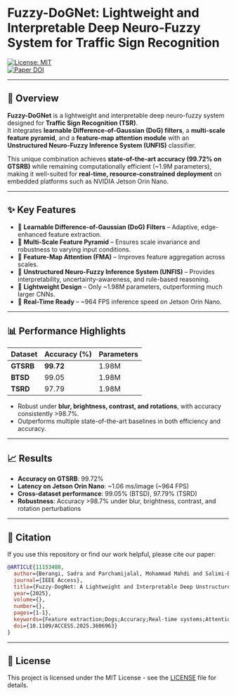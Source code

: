 # Fuzzy-DoGNet: Lightweight and Interpretable Deep Neuro-Fuzzy System for Traffic Sign Recognition

[![License: MIT](https://img.shields.io/badge/License-MIT-green.svg)](LICENSE)  
[![Paper DOI](https://img.shields.io/badge/DOI-10.1109/ACCESS.2025.3606963-blue.svg)](https://doi.org/10.1109/ACCESS.2025.3606963)

---

## 📖 Overview

**Fuzzy-DoGNet** is a lightweight and interpretable deep neuro-fuzzy system designed for **Traffic Sign Recognition (TSR)**.  
It integrates **learnable Difference-of-Gaussian (DoG) filters**, a **multi-scale feature pyramid**, and a **feature-map attention module** with an **Unstructured Neuro-Fuzzy Inference System (UNFIS)** classifier.  

This unique combination achieves **state-of-the-art accuracy (99.72% on GTSRB)** while remaining computationally efficient (~1.9M parameters), making it well-suited for **real-time, resource-constrained deployment** on embedded platforms such as NVIDIA Jetson Orin Nano.

---

## ✨ Key Features

- 🔹 **Learnable Difference-of-Gaussian (DoG) Filters** – Adaptive, edge-enhanced feature extraction.  
- 🔹 **Multi-Scale Feature Pyramid** – Ensures scale invariance and robustness to varying input conditions.  
- 🔹 **Feature-Map Attention (FMA)** – Improves feature aggregation across scales.  
- 🔹 **Unstructured Neuro-Fuzzy Inference System (UNFIS)** – Provides interpretability, uncertainty-awareness, and rule-based reasoning.  
- 🔹 **Lightweight Design** – Only ~1.98M parameters, outperforming much larger CNNs.  
- 🔹 **Real-Time Ready** – ~964 FPS inference speed on Jetson Orin Nano.  

---

## 📊 Performance Highlights

| Dataset | Accuracy (%) | Parameters |
|---------|--------------|------------|
| **GTSRB** | **99.72** | 1.98M |
| **BTSD**  | 99.05 | 1.98M |
| **TSRD**  | 97.79 | 1.98M |

- Robust under **blur, brightness, contrast, and rotations**, with accuracy consistently >98.7%.  
- Outperforms multiple state-of-the-art baselines in both efficiency and accuracy.


---

## 📈 Results

- **Accuracy on GTSRB**: 99.72%  
- **Latency on Jetson Orin Nano**: ~1.06 ms/image (~964 FPS)  
- **Cross-dataset performance**: 99.05% (BTSD), 97.79% (TSRD)  
- **Robustness**: Accuracy >98.7% under blur, brightness, contrast, and rotation perturbations  

---

## 📑 Citation

If you use this repository or find our work helpful, please cite our paper:

```bibtex
@ARTICLE{11153480,
  author={Berangi, Sadra and Parchamijalal, Mohammad Mahdi and Salimi-Badr, Armin},
  journal={IEEE Access}, 
  title={Fuzzy-DogNet: A Lightweight and Interpretable Deep Unstructured Neuro-Fuzzy System based on Band-Pass Filters for Traffic Sign Recognition}, 
  year={2025},
  volume={},
  number={},
  pages={1-1},
  keywords={Feature extraction;Dogs;Accuracy;Real-time systems;Attention mechanisms;Uncertainty;Neural networks;Computer architecture;Robustness;Lighting;Deep Fuzzy Neural Networks;Traffic Sign Recognition (TSR);Difference of Gaussian (DoG) Filters;Interpretability;Lightweight Neural Networks},
  doi={10.1109/ACCESS.2025.3606963}
}
```

---

## 📜 License

This project is licensed under the MIT License - see the [LICENSE](LICENSE) file for details.
